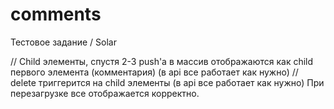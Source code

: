 # comments

Тестовое задание / Solar

// Child элементы, спустя 2-3 push'а в массив отображаются как child первого элемента (комментария) (в api все работает как нужно)
// delete триггерится на child элементы (в api все работает как нужно)
При перезагрузке все отображается корректно.
